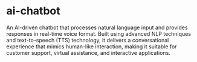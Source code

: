 # ai-chatbot
An AI-driven chatbot that processes natural language input and provides responses in real-time voice format. Built using advanced NLP techniques and text-to-speech (TTS) technology, it delivers a conversational experience that mimics human-like interaction, making it suitable for customer support, virtual assistance, and interactive applications.
